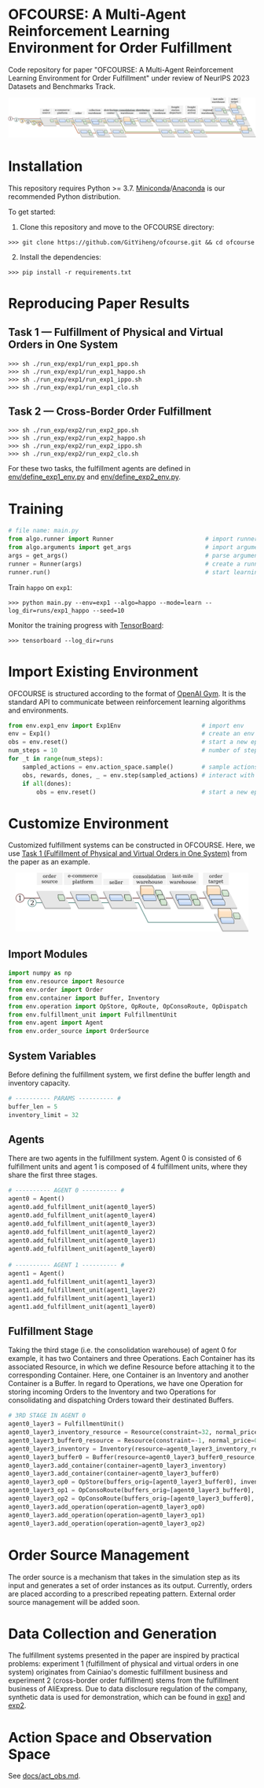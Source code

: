 # OFCOURSE: A Multi-Agent Reinforcement Learning Environment for Order Fulfillment

Code repository for paper "OFCOURSE: A Multi-Agent Reinforcement Learning Environment for Order Fulfillment" under review of NeurIPS 2023 Datasets and Benchmarks Track.

![OFCOURSE Teaser](./figs/teaser.png)

# Installation

This repository requires Python >= 3.7.
[Miniconda](https://docs.conda.io/en/latest/miniconda.html#system-requirements)/[Anaconda](https://docs.anaconda.com/anaconda/install/) is our recommended Python distribution.

To get started:

1. Clone this repository and move to the OFCOURSE directory:

```console
>>> git clone https://github.com/GitYiheng/ofcourse.git && cd ofcourse
```

2. Install the dependencies:

```console
>>> pip install -r requirements.txt
```

# Reproducing Paper Results

## Task 1 &mdash; Fulfillment of Physical and Virtual Orders in One System

```console
>>> sh ./run_exp/exp1/run_exp1_ppo.sh
>>> sh ./run_exp/exp1/run_exp1_happo.sh
>>> sh ./run_exp/exp1/run_exp1_ippo.sh
>>> sh ./run_exp/exp1/run_exp1_clo.sh
```

## Task 2 &mdash; Cross-Border Order Fulfillment

```console
>>> sh ./run_exp/exp2/run_exp2_ppo.sh
>>> sh ./run_exp/exp2/run_exp2_happo.sh
>>> sh ./run_exp/exp2/run_exp2_ippo.sh
>>> sh ./run_exp/exp2/run_exp2_clo.sh
```

For these two tasks, the fulfillment agents are defined in [env/define_exp1_env.py](env/define_exp1_env.py) and [env/define_exp2_env.py](env/define_exp2_env.py).

# Training

```python
# file name: main.py
from algo.runner import Runner                          # import runner
from algo.arguments import get_args                     # import argument parser
args = get_args()                                       # parse arguments
runner = Runner(args)                                   # create a runner instance with specified arguments
runner.run()                                            # start learning or evaluation
```

Train `happo` on `exp1`:

```console
>>> python main.py --env=exp1 --algo=happo --mode=learn --log_dir=runs/exp1_happo --seed=10
```

Monitor the training progress with [TensorBoard](https://pytorch.org/docs/stable/tensorboard.html):

```console
>>> tensorboard --log_dir=runs
```

# Import Existing Environment

OFCOURSE is structured according to the format of [OpenAI Gym](https://github.com/openai/gym).
It is the standard API to communicate between reinforcement learning algorithms and environments.

```python
from env.exp1_env import Exp1Env                       # import env
env = Exp1()                                           # create an env instance
obs = env.reset()                                      # start a new episode
num_steps = 10                                         # number of steps
for _t in range(num_steps):
    sampled_actions = env.action_space.sample()        # sample actions (not from algo)
    obs, rewards, dones, _ = env.step(sampled_actions) # interact with env
    if all(dones):
        obs = env.reset()                              # start a new episode when current one ends
```

# Customize Environment

Customized fulfillment systems can be constructed in OFCOURSE.
Here, we use [Task 1 (Fulfillment of Physical and Virtual Orders in One System)](env/define_exp1_env.py) from the paper as an example.

<p align="center"><img src="figs/physical_virtual.png" height="120"></p>

## Import Modules

```python
import numpy as np
from env.resource import Resource
from env.order import Order
from env.container import Buffer, Inventory
from env.operation import OpStore, OpRoute, OpConsoRoute, OpDispatch
from env.fulfillment_unit import FulfillmentUnit
from env.agent import Agent
from env.order_source import OrderSource
```

## System Variables

Before defining the fulfillment system, we first define the buffer length and inventory capacity.

```python
# ---------- PARAMS ---------- #
buffer_len = 5
inventory_limit = 32
```

## Agents

There are two agents in the fulfillment system. Agent 0 is consisted of 6 fulfillment units and agent 1 is composed of 4 fulfillment units, where they share the first three stages.

```python
# ---------- AGENT 0 ---------- #
agent0 = Agent()
agent0.add_fulfillment_unit(agent0_layer5)
agent0.add_fulfillment_unit(agent0_layer4)
agent0.add_fulfillment_unit(agent0_layer3)
agent0.add_fulfillment_unit(agent0_layer2)
agent0.add_fulfillment_unit(agent0_layer1)
agent0.add_fulfillment_unit(agent0_layer0)

# ---------- AGENT 1 ---------- #
agent1 = Agent()
agent1.add_fulfillment_unit(agent1_layer3)
agent1.add_fulfillment_unit(agent1_layer2)
agent1.add_fulfillment_unit(agent1_layer1)
agent1.add_fulfillment_unit(agent1_layer0)
```

## Fulfillment Stage

Taking the third stage (i.e. the consolidation warehouse) of agent 0 for example, it has two Containers and three Operations.
Each Container has its associated Resource, in which we define Resource before attaching it to the corresponding Container.
Here, one Container is an Inventory and another Container is a Buffer.
In regard to Operations, we have one Operation for storing incoming Orders to the Inventory and two Operations for consolidating and dispatching Orders toward their destinated Buffers.

```python
# 3RD STAGE IN AGENT 0
agent0_layer3 = FulfillmentUnit()
agent0_layer3_inventory_resource = Resource(constraint=32, normal_price=0.6, overage_price=2.0, occupied=0)
agent0_layer3_buffer0_resource = Resource(constraint=-1, normal_price=0.0, overage_price=0.0, occupied=0)
agent0_layer3_inventory = Inventory(resource=agent0_layer3_inventory_resource, inventory_limit=inventory_limit)
agent0_layer3_buffer0 = Buffer(resource=agent0_layer3_buffer0_resource, buffer_len=buffer_len)
agent0_layer3.add_container(container=agent0_layer3_inventory)
agent0_layer3.add_container(container=agent0_layer3_buffer0)
agent0_layer3_op0 = OpStore(buffers_orig=[agent0_layer3_buffer0], inventory_dest=agent0_layer3_inventory, op_price=0.1, op_time=1)
agent0_layer3_op1 = OpConsoRoute(buffers_orig=[agent0_layer3_buffer0], inventory_orig=agent0_layer3_inventory, buffer_dest=agent0_layer4_buffer0, op_price=4.0, op_time=3)
agent0_layer3_op2 = OpConsoRoute(buffers_orig=[agent0_layer3_buffer0], inventory_orig=agent0_layer3_inventory, buffer_dest=agent0_layer4_buffer1, op_price=8.0, op_time=2)
agent0_layer3.add_operation(operation=agent0_layer3_op0)
agent0_layer3.add_operation(operation=agent0_layer3_op1)
agent0_layer3.add_operation(operation=agent0_layer3_op2)
```

# Order Source Management

The order source is a mechanism that takes in the simulation step as its input and generates a set of order instances as its output.
Currently, orders are placed according to a prescribed repeating pattern.
External order source management will be added soon.

# Data Collection and Generation

The fulfillment systems presented in the paper are inspired by practical problems: experiment 1 (fulfillment of physical and virtual orders in one system) originates from Cainiao's domestic fulfillment business and experiment 2 (cross-border order fulfillment) stems from the fulfillment business of AliExpress.
Due to data disclosure regulation of the company, synthetic data is used for demonstration, which can be found in [exp1](env/define_exp1_env.py) and [exp2](env/define_exp2_env.py).

# Action Space and Observation Space

See [docs/act_obs.md](docs/act_obs.md).
